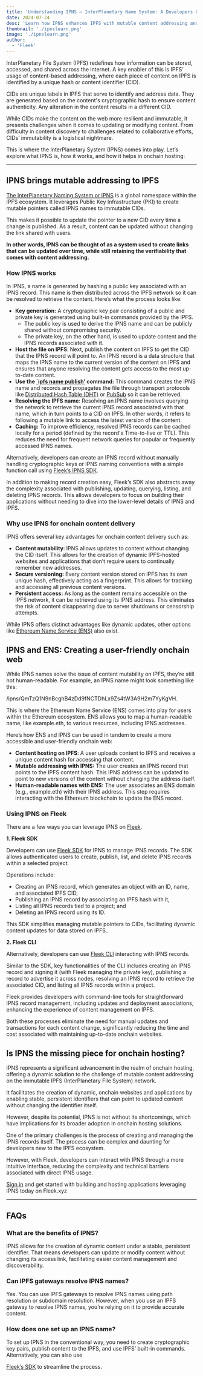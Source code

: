 ```yaml
---
title: 'Understanding IPNS — InterPlanetary Name System: A Developers Guide'
date: 2024-07-24
desc: 'Learn how IPNS enhances IPFS with mutable content addressing and enables the creation of dynamic websites and applications on the onchain web.'
thumbnail: './ipnslearn.png'
image: './ipnslearn.png'
author:
  - 'Fleek'
---
```


InterPlanetary File System (IPFS) redefines how information can be stored, accessed, and shared across the internet. A key enabler of this is IPFS’ usage of content-based addressing, where each piece of content on IPFS is identified by a unique hash or content identifier (CID).

CIDs are unique labels in IPFS that serve to identify and address data. They are generated based on the content's cryptographic hash to ensure content authenticity. Any alteration in the content results in a different CID.

While CIDs make the content on the web more resilient and immutable, it presents challenges when it comes to updating or modifying content. From difficulty in content discovery to challenges related to collaborative efforts, CIDs’ immutability is a logistical nightmare.

This is where the InterPlanetary System (IPNS) comes into play. Let’s explore what IPNS is, how it works, and how it helps in onchain hosting:

---

## **IPNS brings mutable addressing to IPFS**

<u>[The InterPlanetary Naming System or IPNS](https://docs.ipfs.tech/concepts/ipns/)</u> is a global namespace within the IPFS ecosystem. It leverages Public Key Infrastructure (PKI) to create mutable pointers called IPNS names to immutable CIDs.

This makes it possible to update the pointer to a new CID every time a change is published. As a result, content can be updated without changing the link shared with users.

**In other words, IPNS can be thought of as a system used to create links that can be updated over time, while still retaining the verifiability that comes with content addressing.**

### **How IPNS works**

In IPNS, a name is generated by hashing a public key associated with an IPNS record. This name is then distributed across the IPFS network so it can be resolved to retrieve the content. Here’s what the process looks like:

- **Key generation:** A cryptographic key pair consisting of a public and private key is generated using built-in commands provided by the IPFS.
  - The public key is used to derive the IPNS name and can be publicly shared without compromising security.
  - The private key, on the other hand, is used to update content and the IPNS records associated with it.
- **Host the file on IPFS**: Next, publish the content on IPFS to get the CID that the IPNS record will point to. An IPNS record is a data structure that maps the IPNS name to the current version of the content on IPFS and ensures that anyone resolving the content gets access to the most up-to-date content.
- **Use the <u>`[ipfs name publish](https://docs.ipfs.tech/how-to/publish-ipns/#publishing-ipns-names-with-kubo)’</u> command:** This command creates the IPNS name and records and propagates the file through transport protocols like <u>[Distributed Hash Table (DHT)](https://docs.ipfs.tech/concepts/dht/)</u> or <u>[PubSub](https://blog.ipfs.tech/25-pubsub/)</u> so it can be retrieved.
- **Resolving the IPFS name**: Resolving an IPNS name involves querying the network to retrieve the current IPNS record associated with that name, which in turn points to a CID on IPFS. In other words, it refers to following a mutable link to access the latest version of the content.
- **Caching:** To improve efficiency, resolved IPNS records can be cached locally for a period (defined by the record's Time-to-live or TTL). This reduces the need for frequent network queries for popular or frequently accessed IPNS names.

Alternatively, developers can create an IPNS record without manually handling cryptographic keys or IPNS naming conventions with a simple function call using <u>[Fleek’s IPNS SDK](/docs/sdk/ipns/)</u>.

In addition to making record creation easy, Fleek’s SDK also abstracts away the complexity associated with publishing, updating, querying, listing, and deleting IPNS records. This allows developers to focus on building their applications without needing to dive into the lower-level details of IPNS and IPFS.

### **Why use IPNS for onchain content delivery**

IPNS offers several key advantages for onchain content delivery such as:

- **Content mutability**: IPNS allows updates to content without changing the CID itself. This allows for the creation of dynamic IPFS-hosted websites and applications that don’t require users to continually remember new addresses.
- **Secure versioning:** Every content version stored on IPFS has its own unique hash, effectively acting as a fingerprint. This allows for tracking and accessing all previous content versions.
- **Persistent access:** As long as the content remains accessible on the IPFS network, it can be retrieved using its IPNS address. This eliminates the risk of content disappearing due to server shutdowns or censorship attempts.

While IPNS offers distinct advantages like dynamic updates, other options like <u>[Ethereum Name Service (ENS)](https://ens.domains/)</u> also exist.

## **IPNS and ENS: Creating a user-friendly onchain web**

While IPNS names solve the issue of content mutability on IPFS, they’re still not human-readable. For example, an IPNS name might look something like this:

/ipns/QmTzQ1N9nBcghB4zDd9fNCTDhLx9Zs4tW3A9H2m7YyKgVH.

This is where the Ethereum Name Service (ENS) comes into play for users within the Ethereum ecosystem. ENS allows you to map a human-readable name, like example.eth, to various resources, including IPNS addresses.

Here’s how ENS and IPNS can be used in tandem to create a more accessible and user-friendly onchain web:

- **Content hosting on IPFS**: A user uploads content to IPFS and receives a unique content hash for accessing that content.
- **Mutable addressing with IPNS:** The user creates an IPNS record that points to the IPFS content hash. This IPNS address can be updated to point to new versions of the content without changing the address itself.
- **Human-readable names with ENS:** The user associates an ENS domain (e.g., example.eth) with their IPNS address. This step requires interacting with the Ethereum blockchain to update the ENS record.

### **Using IPNS on Fleek**

There are a few ways you can leverage IPNS on <u>[Fleek](http://fleek.xyz/)</u>.

**1. Fleek SDK**

Developers can use [Fleek SDK](/docs/sdk/ipns) for IPNS to manage IPNS records. The SDK allows authenticated users to create, publish, list, and delete IPNS records within a selected project.

Operations include:

- Creating an IPNS record, which generates an object with an ID, name, and associated IPFS CID,
- Publishing an IPNS record by associating an IPFS hash with it,
- Listing all IPNS records tied to a project; and
- Deleting an IPNS record using its ID.

This SDK simplifies managing mutable pointers to CIDs, facilitating dynamic content updates for data stored on IPFS..

**2. Fleek CLI**

Alternatively, developers can use <u>[Fleek CLI](/docs/cli/)</u> interacting with IPNS records.

Similar to the SDK, key functionalities of the CLI includes creating an IPNS record and signing it (with Fleek managing the private key), publishing a record to advertise it across nodes, resolving an IPNS record to retrieve the associated CID, and listing all IPNS records within a project.

Fleek provides developers with command-line tools for straightforward IPNS record management, including updates and deployment associations, enhancing the experience of content management on IPFS.

Both these processes eliminate the need for manual updates and transactions for each content change, significantly reducing the time and cost associated with maintaining up-to-date onchain websites.

## **Is IPNS the missing piece for onchain hosting?**

IPNS represents a significant advancement in the realm of onchain hosting, offering a dynamic solution to the challenge of mutable content addressing on the immutable IPFS (InterPlanetary File System) network.

It facilitates the creation of dynamic, onchain websites and applications by enabling stable, persistent identifiers that can point to updated content without changing the identifier itself.

However, despite its potential, IPNS is not without its shortcomings, which have implications for its broader adoption in onchain hosting solutions.

One of the primary challenges is the process of creating and managing the IPNS records itself. The process can be complex and daunting for developers new to the IPFS ecosystem.

However, with Fleek, developers can interact with IPNS through a more intuitive interface, reducing the complexity and technical barriers associated with direct IPNS usage.

<u>[Sign in](https://fleek.xyz/)</u> and get started with building and hosting applications leveraging IPNS today on Fleek.xyz

---

## **FAQs**

### **What are the benefits of IPNS?**

IPNS allows for the creation of dynamic content under a stable, persistent identifier. That means developers can update or modify content without changing its access link, facilitating easier content management and discoverability.

### **Can IPFS gateways resolve IPNS names?**

Yes. You can use IPFS gateways to resolve IPNS names using path resolution or subdomain resolution. However, when you use an IPFS gateway to resolve IPNS names, you’re relying on it to provide accurate content.

### **How does one set up an IPNS name?**

To set up IPNS in the conventional way, you need to create cryptographic key pairs, publish content to the IPFS, and use IPFS’ built-in commands. Alternatively, you can also use

<u>[Fleek’s SDK](/docs/sdk/ipns/)</u> to streamline the process.
